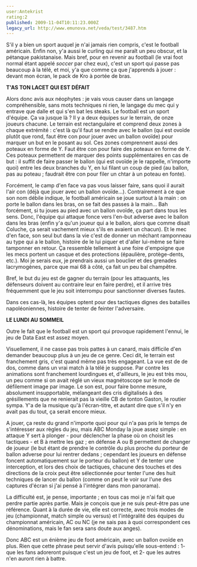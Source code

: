 ```yaml
---
user:Antekrist
rating:2
published: 2009-11-04T10:11:23.000Z
legacy_url: http://www.emunova.net/veda/test/3487.htm
---
```

S'il y a bien un sport auquel je n'ai jamais rien compris, c'est le football américain. Enfin non, y'a aussi le curling qui me paraît un peu obscur, et la pétanque pakistanaise. Mais bref, pour en revenir au football (le vrai foot normal étant appelé _soccer_ par chez eux), c'est un sport qui passe pas beaucoup à la télé, et moi, y'a que comme ça que j'apprends à jouer : devant mon écran, le pack de Kro à portée de bras.  

  

**T'AS TON LACET QUI EST DÉFAIT**  

Alors donc avis aux néophytes : je vais vous causer dans un langage compréhensible, sans mots techniques ni rien, le langage du mec qui y entrave que dalle et qui s'en bat les steaks. Le football est un sport d'équipe. Ça va jusque là ? Il y a deux équipes sur le terrain, de onze joueurs chacune. Le terrain est rectangulaire et comprend deux zones à chaque extrémité : c'est là qu'il faut se rendre avec le ballon (qui est ovoïde plutôt que rond, faut être con pour jouer avec un ballon ovoïde) pour marquer un but en le posant au sol. Ces zones comprennent aussi des poteaux en forme de Y. Faut être con pour faire des poteaux en forme de Y. Ces poteaux permettent de marquer des points supplémentaires en cas de but : il suffit de faire passer le ballon (qui est ovoïde je le rappelle, n'importe quoi) entre les deux branches du Y, en lui filant un coup de pied (au ballon, pas au poteau ; faudrait être con pour filer un chtar à un poteau en fonte).  

Forcément, le camp d'en face va pas vous laisser faire, sans quoi il aurait l'air con (déjà que jouer avec un ballon ovoïde...). Contrairement à ce que son nom débile indique, le football américain se joue surtout à la main : on porte le ballon dans les bras, on se fait des passes à la main... Bah forcément, si tu joues au pied avec un ballon ovoïde, ça part dans tous les sens. Donc, l'équipe qui attaque fonce vers l'en-but adverse avec le ballon dans les bras (enfin y'a qu'un joueur qui a le ballon, alors que comme disait Coluche, ça serait vachement mieux s'ils en avaient un chacun). Et le mec d'en face, son seul but dans la vie c'est de donner un méchant ramponneau au type qui a le ballon, histoire de le lui piquer et d'aller lui-même se faire tamponner en retour. Ça ressemble tellement à une foire d'empoigne que les mecs portent un casque et des protections (épaulière, protège-dents, etc.). Moi je serais eux, je prendrais aussi un bouclier et des grenades lacrymogènes, parce que mai 68 à côté, ça fait un peu bal champêtre.  

Bref, le but du jeu est de gagner du terrain (pour les attaquants, les défenseurs doivent au contraire leur en faire perdre), et il arrive très fréquemment que le jeu soit interrompu pour sanctionner diverses fautes.  

Dans ces cas-là, les équipes optent pour des tactiques dignes des batailles napoléoniennes, histoire de tenter de feinter l'adversaire.  

  

**LE LUNDI AU SOMMEIL**  

Outre le fait que le football est un sport qui provoque rapidement l'ennui, le jeu de Data East est assez moyen.  

Visuellement, il ne casse pas trois pattes à un canard, mais difficile d'en demander beaucoup plus à un jeu de ce genre. Ceci dit, le terrain est franchement gris, c'est quand même pas très engageant. La vue est de de dos, comme dans un vrai match à la télé je suppose. Par contre les animations sont franchement lourdingues et, d'ailleurs, le jeu est très mou, un peu comme si on avait réglé un vieux magnétoscope sur le mode de défilement image par image. Le son est, pour faire bonne mesure, absolument insupportable, mélangeant des cris digitalisés à des grésillements que ne renierait pas la vieille CB de tonton Gaston, le routier sympa. Y'a de la musique qu'à l'écran-titre, et autant dire que s'il n'y en avait pas du tout, ça serait encore mieux.  

A jouer, ça reste du grand n'importe quoi pour qui n'a pas pris le temps de s'intéresser aux règles du jeu, mais ABC Monday la joue assez simple : en attaque Y sert à plonger - pour déclencher la phase où on choisit les tactiques - et B à mettre les gaz ; en défense A ou B permettent de changer de joueur (le but étant de prendre le contrôle du plus proche du porteur de ballon adverse pour lui rentrer dedans ; cependant les joueurs en défense foncent automatiquement sur le porteur du ballon) et Y de tenter une interception, et lors des choix de tactiques, chacune des touches et des directions de la croix peut être sélectionnée pour tenter l'une des huit techniques de lancer du ballon (comme on peut le voir sur l'une des captures d'écran si j'ai pensé à l'intégrer dans mon panorama).  

La difficulté est, je pense, importante ; en tous cas moi je n'ai fait que perdre partie après partie. Mais je conçois que je ne suis peut-être pas une référence. Quant à la durée de vie, elle est correcte, avec trois modes de jeu (championnat, match simple ou versus) et l'intégralité des équipes du championnat américain, AC ou NC (je ne sais pas à quoi correspondent ces dénominations, mais le fan sera sans doute aux anges).  

Donc ABC est un énième jeu de foot américain, avec un ballon ovoïde en plus. Rien que cette phrase peut servir d'avis puisqu'elle sous-entend : 1- que les fans adoreront puisque c'est un jeu de foot, et 2- que les autres n'en auront rien à battre.